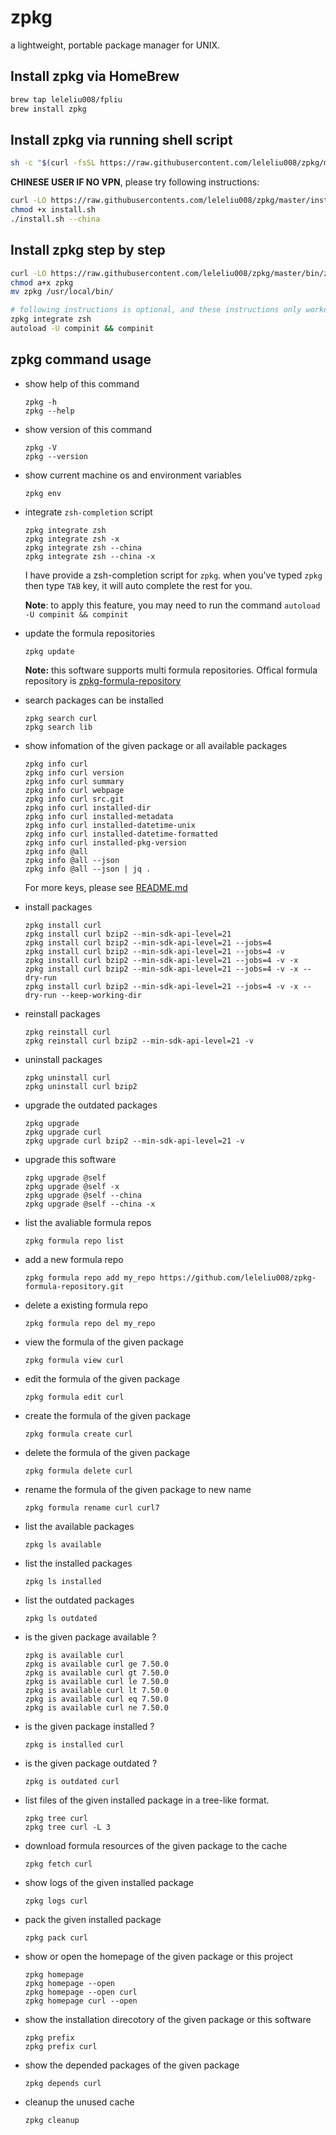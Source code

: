 # zpkg
a lightweight, portable package manager for UNIX.

## Install zpkg via HomeBrew

```bash
brew tap leleliu008/fpliu
brew install zpkg
```

## Install zpkg via running shell script
```bash
sh -c "$(curl -fsSL https://raw.githubusercontent.com/leleliu008/zpkg/master/install.sh)"
```
**CHINESE USER IF NO VPN**, please try following instructions:
```bash
curl -LO https://raw.githubusercontents.com/leleliu008/zpkg/master/install.sh
chmod +x install.sh
./install.sh --china
```

## Install zpkg step by step
```bash
curl -LO https://raw.githubusercontent.com/leleliu008/zpkg/master/bin/zpkg
chmod a+x zpkg
mv zpkg /usr/local/bin/

# following instructions is optional, and these instructions only worked in zsh
zpkg integrate zsh
autoload -U compinit && compinit
```

## zpkg command usage
*   show help of this command
        
        zpkg -h
        zpkg --help
        
*   show version of this command
        
        zpkg -V
        zpkg --version
        
*   show current machine os and environment variables

        zpkg env

*   integrate `zsh-completion` script

        zpkg integrate zsh
        zpkg integrate zsh -x
        zpkg integrate zsh --china
        zpkg integrate zsh --china -x
        
    I have provide a zsh-completion script for `zpkg`. when you've typed `zpkg` then type `TAB` key, it will auto complete the rest for you.

    **Note**: to apply this feature, you may need to run the command `autoload -U compinit && compinit`


*   update the formula repositories

        zpkg update
        
    **Note:** this software supports multi formula repositories. Offical formula repository is [zpkg-formula-repository](https://github.com/leleliu008/zpkg-formula-repository)

*   search packages can be installed
        
        zpkg search curl
        zpkg search lib
        
*   show infomation of the given package or all available packages
        
        zpkg info curl
        zpkg info curl version
        zpkg info curl summary
        zpkg info curl webpage
        zpkg info curl src.git
        zpkg info curl installed-dir
        zpkg info curl installed-metadata
        zpkg info curl installed-datetime-unix
        zpkg info curl installed-datetime-formatted
        zpkg info curl installed-pkg-version
        zpkg info @all
        zpkg info @all --json
        zpkg info @all --json | jq .
        

    For more keys, please see [README.md](https://github.com/leleliu008/zpkg-formula-repository/blob/master/README.md#the-function-must-be-invoked-on-top-of-the-formula)

*   install packages
        
        zpkg install curl
        zpkg install curl bzip2 --min-sdk-api-level=21
        zpkg install curl bzip2 --min-sdk-api-level=21 --jobs=4
        zpkg install curl bzip2 --min-sdk-api-level=21 --jobs=4 -v
        zpkg install curl bzip2 --min-sdk-api-level=21 --jobs=4 -v -x
        zpkg install curl bzip2 --min-sdk-api-level=21 --jobs=4 -v -x --dry-run
        zpkg install curl bzip2 --min-sdk-api-level=21 --jobs=4 -v -x --dry-run --keep-working-dir
        
*   reinstall packages
        
        zpkg reinstall curl
        zpkg reinstall curl bzip2 --min-sdk-api-level=21 -v
        
*   uninstall packages

        zpkg uninstall curl
        zpkg uninstall curl bzip2
        
*   upgrade the outdated packages

        zpkg upgrade
        zpkg upgrade curl
        zpkg upgrade curl bzip2 --min-sdk-api-level=21 -v
        
*   upgrade this software

        zpkg upgrade @self
        zpkg upgrade @self -x
        zpkg upgrade @self --china
        zpkg upgrade @self --china -x
        

*   list the avaliable formula repos

        zpkg formula repo list

*   add a new formula repo

        zpkg formula repo add my_repo https://github.com/leleliu008/zpkg-formula-repository.git

*   delete a existing formula repo

        zpkg formula repo del my_repo

*   view the formula of the given package
        
        zpkg formula view curl
        
*   edit the formula of the given package
        
        zpkg formula edit curl
        
*   create the formula of the given package
        
        zpkg formula create curl
        
*   delete the formula of the given package
        
        zpkg formula delete curl
        
*   rename the formula of the given package to new name
        
        zpkg formula rename curl curl7
        
*   list the available packages
        
        zpkg ls available
        
*   list the installed packages
        
        zpkg ls installed
        
*   list the outdated packages
        
        zpkg ls outdated
        
*   is the given package available ?
        
        zpkg is available curl
        zpkg is available curl ge 7.50.0
        zpkg is available curl gt 7.50.0
        zpkg is available curl le 7.50.0
        zpkg is available curl lt 7.50.0
        zpkg is available curl eq 7.50.0
        zpkg is available curl ne 7.50.0
        
*   is the given package installed ?
        
        zpkg is installed curl
        
*   is the given package outdated ?
        
        zpkg is outdated curl
        
*   list files of the given installed package in a tree-like format.
        
        zpkg tree curl
        zpkg tree curl -L 3
        
*   download formula resources of the given package to the cache
        
        zpkg fetch curl
        
*   show logs of the given installed package
        
        zpkg logs curl
        
*   pack the given installed package
        
        zpkg pack curl
        
*   show or open the homepage of the given package or this project
        
        zpkg homepage
        zpkg homepage --open
        zpkg homepage --open curl
        zpkg homepage curl --open
        
*   show the installation direcotory of the given package or this software
        
        zpkg prefix
        zpkg prefix curl
        
*   show the depended packages of the given package
        
        zpkg depends curl
        
*   cleanup the unused cache
        
        zpkg cleanup
        

